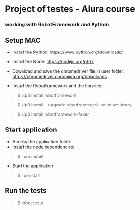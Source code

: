 # Project of testes - Alura course
### working with RobotFramework and Python

## Setup MAC
- Install the Python: https://www.python.org/downloads/

- Install the Node: https://nodejs.org/pt-br

- Download and save the chromedriver file in user folder: https://chromedriver.chromium.org/downloads

- Install the RobotFramework and the libraries:
> $ pip3 install robotframework

> $ pip3 install --upgrade robotframework-seleniumlibrary

> $ pip3 install robotframework-faker

## Start application
- Access the application folder
- Install the node dependencies:
> $ npm install
- Start the application
> $ npm start


## Run the tests
> $ robot tests
